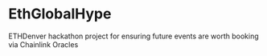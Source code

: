 # EthGlobalHype
ETHDenver hackathon project for ensuring future events are worth booking via Chainlink Oracles
